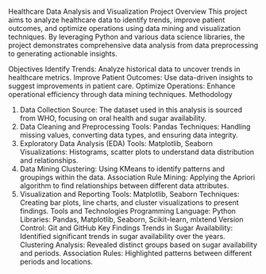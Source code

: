 Healthcare Data Analysis and Visualization
Project Overview
This project aims to analyze healthcare data to identify trends, improve patient outcomes, and optimize operations using data mining and visualization techniques. By leveraging Python and various data science libraries, the project demonstrates comprehensive data analysis from data preprocessing to generating actionable insights.

Objectives
Identify Trends: Analyze historical data to uncover trends in healthcare metrics.
Improve Patient Outcomes: Use data-driven insights to suggest improvements in patient care.
Optimize Operations: Enhance operational efficiency through data mining techniques.
Methodology
1. Data Collection
Source: The dataset used in this analysis is sourced from WHO, focusing on oral health and sugar availability.
2. Data Cleaning and Preprocessing
Tools: Pandas
Techniques: Handling missing values, converting data types, and ensuring data integrity.
3. Exploratory Data Analysis (EDA)
Tools: Matplotlib, Seaborn
Visualizations: Histograms, scatter plots to understand data distribution and relationships.
4. Data Mining
Clustering: Using KMeans to identify patterns and groupings within the data.
Association Rule Mining: Applying the Apriori algorithm to find relationships between different data attributes.
5. Visualization and Reporting
Tools: Matplotlib, Seaborn
Techniques: Creating bar plots, line charts, and cluster visualizations to present findings.
Tools and Technologies
Programming Language: Python
Libraries: Pandas, Matplotlib, Seaborn, Scikit-learn, mlxtend
Version Control: Git and GitHub
Key Findings
Trends in Sugar Availability: Identified significant trends in sugar availability over the years.
Clustering Analysis: Revealed distinct groups based on sugar availability and periods.
Association Rules: Highlighted patterns between different periods and locations.
